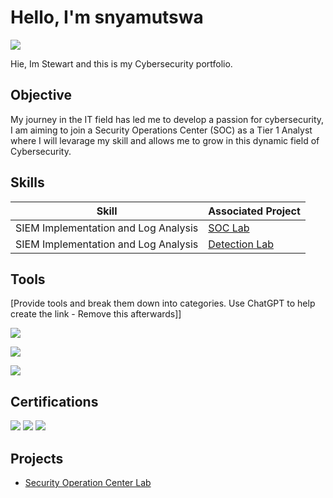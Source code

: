 # Hello, I'm snyamutswa
<a href="https://linkedin.com"><img src="https://img.shields.io/badge/-LinkedIn-0072b1?&style=for-the-badge&logo=linkedin&logoColor=white" /></a>

Hie, Im Stewart and this is my Cybersecurity portfolio. 

## Objective

My journey in the IT field has led me to develop a passion for cybersecurity, I am aiming to join a Security Operations Center (SOC) as a Tier 1 Analyst where I will levarage my skill and allows me to grow in this dynamic field of Cybersecurity.

## Skills

| Skill                                         | Associated Project         |
|-----------------------------------------------|----------------------------|
| SIEM Implementation and Log Analysis          | <a href="https://github.com/snyamutswa/Security-Operation-Centre-SOC-Lab">SOC Lab</a>|                                                                                                         
| SIEM Implementation and Log Analysis          | <a href="https://google.com">Detection Lab</a>|


## Tools
[Provide tools and break them down into categories. Use ChatGPT to help create the link - Remove this afterwards]]

<div>
    <img src="https://img.shields.io/badge/-Wireshark-1679A7?&style=for-the-badge&logo=Wireshark&logoColor=white" />
      
<a href="https://www.microsoft.com/en-us/security/business/endpoint-security/microsoft-defender-endpoint" 
target="_blank"><img src="https://img.shields.io/badge/-Microsoft_Defender_for_Endpoint-00A4EF?&style=for-the-badge&logo=Microsoft&logoColor=white" /></a>
                
<a href="https://www.splunk.com/" target="_blank"><img src="https://img.shields.io/badge/-Splunk-000000?&style=for-the-badge&logo=Splunk&logoColor=white" /></a>

</div>

## Certifications
<div>
<img src="https://img.shields.io/badge/-Security%2B-FF0000?&style=for-the-badge&logo=CompTIA&logoColor=white" />
<img src="https://img.shields.io/badge/-CySA%2B-2F8D46?&style=for-the-badge&logo=CompTIA&logoColor=white" />
<img src="https://img.shields.io/badge/-Cyberbit-1E4D7B?&style=for-the-badge&logo=Cyberbit&logoColor=white" />
</div>

## Projects
- <a href="https://github.com/snyamutswa/Security-Operation-Centre-SOC-Lab">Security Operation Center Lab</a>
